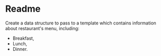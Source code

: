 # Readme

Create a data structure to pass to a template which contains information about restaurant's menu, including:
- Breakfast,
- Lunch,
- Dinner.